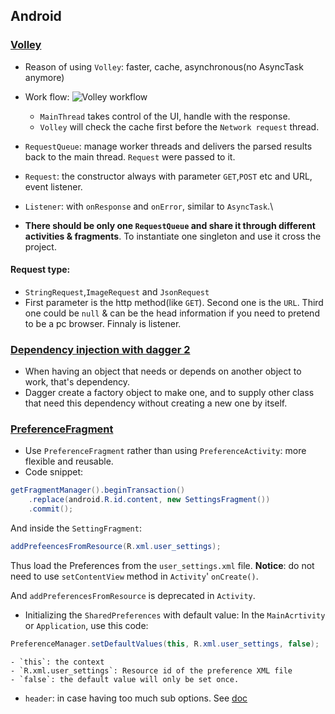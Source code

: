 ## Android
### [Volley](http://code.tutsplus.com/tutorials/an-introduction-to-volley--cms-23800)
- Reason of using `Volley`: faster, cache, asynchronous(no AsyncTask anymore)
- Work flow:
![Volley workflow](https://cms-assets.tutsplus.com/uploads/users/845/posts/23800/image/underthehood.jpg)
    - `MainThread` takes control of the UI, handle with the response.
    - `Volley` will check the cache first before the `Network request` thread.

- `RequestQueue`: manage worker threads and delivers the parsed results back to the main thread. `Request` were passed to it.
- `Request`: the constructor always with parameter `GET`,`POST` etc and URL, event listener.
- `Listener`: with `onResponse` and `onError`, similar to `AsyncTask`.\
- **There should be only one `RequestQueue` and share it through different activities & fragments**. To instantiate one singleton and use it cross the project.

#### Request type:
- `StringRequest`,`ImageRequest` and `JsonRequest`
- First parameter is the http method(like `GET`). Second one is the `URL`. Third one could be `null` & can be the head information if you need to pretend to be a pc browser. Finnaly is listener.



### [Dependency injection with dagger 2](http://code.tutsplus.com/tutorials/dependency-injection-with-dagger-2-on-android--cms-23345)
- When having an object that needs or depends on another object to work, that's dependency.
- Dagger create a factory object to make one, and to supply other class that need this dependency without creating a new one by itself.

### [PreferenceFragment](http://codetheory.in/saving-user-settings-with-android-preferences/)
- Use `PreferenceFragment` rather than using `PreferenceActivity`: more flexible and reusable.
- Code snippet:
```Java
getFragmentManager().beginTransaction()
    .replace(android.R.id.content, new SettingsFragment())
    .commit();
```

And inside the `SettingFragment`:
```Java
addPrefeencesFromResource(R.xml.user_settings);
```
Thus load the Preferences from the `user_settings.xml` file. **Notice**: do not need to use `setContentView` method in `Activity`' `onCreate()`.

And `addPreferencesFromResource` is deprecated in `Activity`.

- Initializing the `SharedPreferences` with default value:
In the `MainAcrtivity` or `Application`, use this code:

```Java
PreferenceManager.setDefaultValues(this, R.xml.user_settings, false);
```
    - `this`: the context
    - `R.xml.user_settings`: Resource id of the preference XML file
    - `false`: the default value will only be set once.

- `header`: in case having too much sub options. See [doc](http://developer.android.com/guide/topics/ui/settings.html#PreferenceHeaders)




